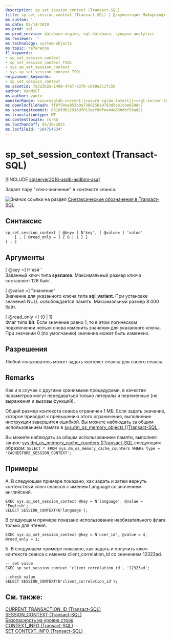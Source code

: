 ```yaml
---
description: sp_set_session_context (Transact-SQL)
title: sp_set_session_context (Transact-SQL) | Документация Майкрософт
ms.custom: ''
ms.date: 05/14/2019
ms.prod: sql
ms.prod_service: database-engine, sql-database, synapse-analytics
ms.reviewer: ''
ms.technology: system-objects
ms.topic: reference
f1_keywords:
- sp_set_session_context
- sp_set_session_context_TSQL
- sys.sp_set_session_context
- sys.sp_set_session_context_TSQL
helpviewer_keywords:
- sp_set_session_context
ms.assetid: 7a3a3b2a-1408-4767-a376-c690e3c1fc5b
author: VanMSFT
ms.author: vanto
monikerRange: =azuresqldb-current||=azure-sqldw-latest||>=sql-server-2016||>=sql-server-linux-2017||=azuresqldb-mi-current
ms.openlocfilehash: ff9f50aa953b0a7388156a9793d3ab1cbe819dc7
ms.sourcegitcommit: 0310fdb22916df013eef86fee44e660dbf39ad21
ms.translationtype: MT
ms.contentlocale: ru-RU
ms.lasthandoff: 03/20/2021
ms.locfileid: "104754634"
---
```

# <a name="sp_set_session_context-transact-sql"></a>sp_set_session_context (Transact-SQL)
[!INCLUDE [sqlserver2016-asdb-asdbmi-asa](../../includes/applies-to-version/sqlserver2016-asdb-asdbmi-asa.md)]

Задает пару "ключ-значение" в контексте сеанса.  
  

 ![Значок ссылки на раздел](../../database-engine/configure-windows/media/topic-link.gif "Значок ссылки на раздел") [Синтаксические обозначения в Transact-SQL](../../t-sql/language-elements/transact-sql-syntax-conventions-transact-sql.md)  
  
## <a name="syntax"></a>Синтаксис  
  
```  
sp_set_session_context [ @key= ] N'key', [ @value= ] 'value'  
    [ , [ @read_only = ] { 0 | 1 } ]  
[ ; ]  
```  
  
## <a name="arguments"></a>Аргументы  
 [ @key =] Н'кэй '  
 Заданный ключ типа **sysname**. Максимальный размер ключа составляет 128 байт.  
  
 [ @value =] "значение"  
 Значение для указанного ключа типа **sql_variant**. При установке значения NULL освобождается память. Максимальный размер 8 000 байт.  
  
 [ @read_only =] {0 | 1}  
 Флаг типа **bit**. Если значение равно 1, то в этом логическом подключении нельзя снова изменить значения для указанного ключа. При значении 0 (по умолчанию) значение может быть изменено.  
  
## <a name="permissions"></a>Разрешения  
 Любой пользователь может задать контекст сеанса для своего сеанса.  
  
## <a name="remarks"></a>Remarks  
 Как и в случае с другими хранимыми процедурами, в качестве параметров могут передаваться только литералы и переменные (не выражения и вызовы функций).  
  
 Общий размер контекста сеанса ограничен 1 МБ. Если задать значение, которое приводит к превышению этого ограничения, выполнение инструкции завершится ошибкой. Вы можете наблюдать за общим использованием памяти в [sys.dm_os_memory_objects &#40;&#41;Transact-SQL ](../../relational-databases/system-dynamic-management-views/sys-dm-os-memory-objects-transact-sql.md).  
  
 Вы можете наблюдать за общим использованием памяти, выполняя запрос [sys.dm_os_memory_cache_counters &#40;&#41;Transact-SQL ](../../relational-databases/system-dynamic-management-views/sys-dm-os-memory-cache-counters-transact-sql.md) следующим образом: `SELECT * FROM sys.dm_os_memory_cache_counters WHERE type = 'CACHESTORE_SESSION_CONTEXT';`  
  
## <a name="examples"></a>Примеры  
A. В следующем примере показано, как задать и затем вернуть контекстный ключ сеансов с именем Language со значением английский.  
  
```  
EXEC sys.sp_set_session_context @key = N'language', @value = 'English';  
SELECT SESSION_CONTEXT(N'language');  
```  
  
 В следующем примере показано использование необязательного флага только для чтения.  
  
```  
EXEC sys.sp_set_session_context @key = N'user_id', @value = 4, @read_only = 1;  
```  

Б. В следующем примере показано, как задать и получить ключ контекста сеанса с именем client_correlation_id со значением 12323ad.
```
-- set value
EXEC sp_set_session_context 'client_correlation_id', '12323ad'; 

--check value
SELECT SESSION_CONTEXT(N'client_correlation_id');

```

## <a name="see-also"></a>См. также:  
 [CURRENT_TRANSACTION_ID (Transact-SQL)](../../t-sql/functions/current-transaction-id-transact-sql.md)   
 [SESSION_CONTEXT &#40;Transact-SQL&#41;](../../t-sql/functions/session-context-transact-sql.md)   
 [Безопасность на уровне строк](../../relational-databases/security/row-level-security.md)   
 [CONTEXT_INFO  (Transact-SQL)](../../t-sql/functions/context-info-transact-sql.md)   
 [SET CONTEXT_INFO (Transact-SQL)](../../t-sql/statements/set-context-info-transact-sql.md)  
  
  
